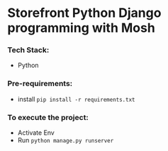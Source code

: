 # Storefront Python Django programming with Mosh

### Tech Stack:
+ Python

###  Pre-requirements:
+ install `pip install -r requirements.txt`

### To execute the project:
+ Activate Env
+ Run `python manage.py runserver`

